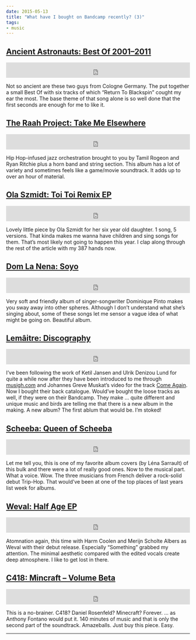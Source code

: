 ```yaml
---
date: 2015-05-13
title: "What have I bought on Bandcamp recently? (3)"
tags:
- music
---
```


## [Ancient Astronauts: Best Of 2001–2011](https://switchstancerecordings.bandcamp.com/album/best-of-2001-2011)

<p><iframe style="border: 0; width: 100%; height: 42px;" src="https://bandcamp.com/EmbeddedPlayer/album=3113590202/size=small/bgcol=ffffff/linkcol={{ site.ui_color }}/transparent=true/" seamless><a href="http://switchstancerecordings.bandcamp.com/album/best-of-2001-2011">Ancient Astronauts: Best Of 2001–2011</a></iframe></p>

Not so ancient are these two guys from Cologne Germany. The put together a small Best Of with six tracks of which “Return To Blackspin” cought my ear the most. The base theme of that song alone is so well done that the first seconds are enough for me to like it.

## [The Raah Project: Take Me Elsewhere](https://theraahproject.bandcamp.com/album/take-me-elsewhere)

<p><iframe style="border: 0; width: 100%; height: 42px;" src="https://bandcamp.com/EmbeddedPlayer/album=3750759038/size=small/bgcol=ffffff/linkcol={{ site.ui_color }}/transparent=true/" seamless><a href="http://theraahproject.bandcamp.com/album/take-me-elsewhere">The Raah Project: Take Me Elsewhere</a></iframe></p>

Hip Hop-infused jazz orchestration brought to you by Tamil Rogeon and Ryan Ritchie plus a horn band and string section. This album has a lot of variety and sometimes feels like a game/movie soundtrack. It adds up to over an hour of material.

## [Ola Szmidt: Toi Toi Remix EP](https://olaszmidt.bandcamp.com/album/toi-toi-remix-ep)

<p><iframe style="border: 0; width: 100%; height: 42px;" src="https://bandcamp.com/EmbeddedPlayer/album=2179426243/size=small/bgcol=ffffff/linkcol={{ site.ui_color }}/transparent=true/" seamless><a href="http://olaszmidt.bandcamp.com/album/toi-toi-remix-ep">Ola Szmidt: Toi Toi Remix EP</a></iframe></p>

Lovely little piece by Ola Szmidt for her six year old daughter. 1 song, 5 versions. That kinda makes me wanna have children and sing songs for them. That’s most likely not going to happen this year. I clap along through the rest of the article with my 387 hands now.

## [Dom La Nena: Soyo](https://domlanenamusic.bandcamp.com/album/soyo)

<p><iframe style="border: 0; width: 100%; height: 42px;" src="https://bandcamp.com/EmbeddedPlayer/album=1343609964/size=small/bgcol=ffffff/linkcol={{ site.ui_color }}/transparent=true/" seamless><a href="http://domlanenamusic.bandcamp.com/album/soyo">Dom La Nena: Soyo</a></iframe></p>

Very soft and friendly album of singer-songwriter Dominique Pinto makes you sway away into other spheres. Although I don’t understand what she’s singing about, some of these songs let me sensor a vague idea of what might be going on. Beautiful album.

## [Lemâitre: Discography](https://lemaitremusic.bandcamp.com/music)

<p><iframe style="border: 0; width: 100%; height: 42px;" src="https://bandcamp.com/EmbeddedPlayer/album=983927866/size=small/bgcol=ffffff/linkcol={{ site.ui_color }}/transparent=true/" seamless><a href="http://lemaitremusic.bandcamp.com/music">Lemâitre: Relativity 1</a></iframe></p>

I’ve been following the work of Ketil Jansen and Ulrik Denizou Lund for quite a while now after they have been introduced to me through [musigh.com](http://musigh.com) and Johannes Greve Muskat’s video for the track [Come Again](https://vimeo.com/16140069). Now I bought their back catalogue. Would’ve bought the loose tracks as well, if they were on their Bandcamp. They make … quite different and unique music and birds are telling me that there is a new album in the making. A new album? The first ablum that would be. I’m stoked!

## [Scheeba: Queen of Scheeba](https://scheeba.bandcamp.com/album/queen-of-scheeba)

<p><iframe style="border: 0; width: 100%; height: 42px;" src="https://bandcamp.com/EmbeddedPlayer/album=1969881413/size=small/bgcol=ffffff/linkcol={{ site.ui_color }}/transparent=true/" seamless><a href="http://scheeba.bandcamp.com/album/queen-of-scheeba">Scheeba: Queen of Scheeba</a></iframe></p>

Let me tell you, this is one of my favorite album covers (by Léna Sarrault) of this bulk and there were a lot of really good ones. Now to the musical part. What a voice. Wow. The three musicians from French deliver a rock-solid debut Trip-Hop. That would’ve been at one of the top places of last years list week for albums.

## [Weval: Half Age EP](https://atomnation.bandcamp.com/album/half-age-ep)

<p><iframe style="border: 0; width: 100%; height: 42px;" src="https://bandcamp.com/EmbeddedPlayer/album=1250614513/size=small/bgcol=ffffff/linkcol={{ site.ui_color }}/transparent=true/" seamless><a href="http://atomnation.bandcamp.com/album/half-age-ep">Weval: Half Age EP</a></iframe></p>

Atomnation again, this time with Harm Coolen and Merijn Scholte Albers as Weval with their debut release. Especially “Something” grabbed my attention. The minimal aesthetic compared with the edited vocals create deep atmosphere. I like to get lost in there.

## [C418: Mincraft – Volume Beta](https://c418.bandcamp.com/album/minecraft-volume-beta)

<p><iframe style="border: 0; width: 100%; height: 42px;" src="https://bandcamp.com/EmbeddedPlayer/album=551760206/size=small/bgcol=ffffff/linkcol={{ site.ui_color }}/transparent=true/" seamless><a href="http://c418.bandcamp.com/album/minecraft-volume-beta">C418: Mincraft – Volume Beta</a></iframe></p>

This is a no-brainer. C418? Daniel Rosenfeld? Minecraft? Forever. … as Anthony Fontano would put it. 140 minutes of music and that is only the second part of the soundtrack. Amazeballs. Just buy this piece. Easy.

---

